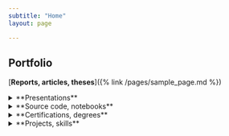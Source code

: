 ```yaml
---
subtitle: "Home"
layout: page

---
```



## Portfolio



[**Reports, articles, theses**]({% link /pages/sample_page.md %})


<details>
  <summary markdown='span'>
	**Presentations**
	</summary>
</details>

<details>
  <summary markdown='span'>
	**Source code, notebooks**
	</summary>
</details>

<details>
  <summary markdown='span'>
	**Certifications, degrees**
	</summary>
</details>

<details>
  <summary markdown='span'>
	**Projects, skills**
	</summary>
</details>

